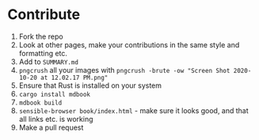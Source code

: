 # Contribute

1. Fork the repo
1. Look at other pages, make your contributions in the same style and formatting etc.
2. Add to `SUMMARY.md`
3. `pngcrush` all your images with `pngcrush -brute -ow "Screen Shot 2020-10-20 at 12.02.17 PM.png"`
4. Ensure that Rust is installed on your system
5. `cargo install mdbook`
6. `mdbook build`
7. `sensible-browser book/index.html` - make sure it looks good, and that all links etc. is working
8. Make a pull request
